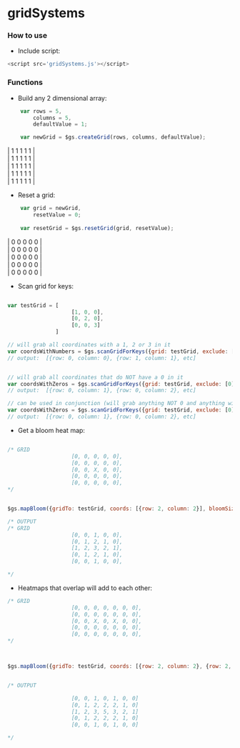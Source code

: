 # gridSystems


### How to use
- Include script:
```javascript
<script src='gridSystems.js'></script>
```




### Functions
- Build any 2 dimensional array:

```javascript
    var rows = 5,
        columns = 5,
        defaultValue = 1;

    var newGrid = $gs.createGrid(rows, columns, defaultValue);
```

| 1 1 1 1 1 |<br>
| 1 1 1 1 1 |<br>
| 1 1 1 1 1 |<br>
| 1 1 1 1 1 |<br>
| 1 1 1 1 1 |<br>


- Reset a grid:

```javascript
    var grid = newGrid,
        resetValue = 0;
    
    var resetGrid = $gs.resetGrid(grid, resetValue);
```

| 0 0 0 0 0 |<br>
| 0 0 0 0 0 |<br>
| 0 0 0 0 0 |<br>
| 0 0 0 0 0 |<br>
| 0 0 0 0 0 |<br>


- Scan grid for keys:
```javascript

var testGrid = [    
                    [1, 0, 0],
                    [0, 2, 0],
                    [0, 0, 3]
               ]

// will grab all coordinates with a 1, 2 or 3 in it
var coordsWithNumbers = $gs.scanGridForKeys({grid: testGrid, exclude: [], include:[1, 2, 3]})
// output:  [{row: 0, column: 0}, {row: 1, column: 1}, etc]


// will grab all coordinates that do NOT have a 0 in it
var coordsWithZeros = $gs.scanGridForKeys({grid: testGrid, exclude: [0], include:[]})
// output:  [{row: 0, column: 1}, {row: 0, column: 2}, etc]

// can be used in conjunction (will grab anything NOT 0 and anything with a 1 in it)
var coordsWithZeros = $gs.scanGridForKeys({grid: testGrid, exclude: [0], include:[1]})
// output:  [{row: 0, column: 1}, {row: 0, column: 2}, etc]

```


- Get a bloom heat map:
```javascript

/* GRID  
                    [0, 0, 0, 0, 0],
                    [0, 0, 0, 0, 0],
                    [0, 0, X, 0, 0],
                    [0, 0, 0, 0, 0],
                    [0, 0, 0, 0, 0],
*/


$gs.mapBloom({gridTo: testGrid, coords: [{row: 2, column: 2}], bloomSize: 3, N:true, E:true, S: true, W:true, NE:true, NW: true, SE: true, SW: true, exportCords: true})

/* OUTPUT 
/* GRID  
                    [0, 0, 1, 0, 0],
                    [0, 1, 2, 1, 0],
                    [1, 2, 3, 2, 1],
                    [0, 1, 2, 1, 0],
                    [0, 0, 1, 0, 0],

*/
```

- Heatmaps that overlap will add to each other:
```javascript
/* GRID  
                    [0, 0, 0, 0, 0, 0, 0],
                    [0, 0, 0, 0, 0, 0, 0],
                    [0, 0, X, 0, X, 0, 0],
                    [0, 0, 0, 0, 0, 0, 0],
                    [0, 0, 0, 0, 0, 0, 0],
*/



$gs.mapBloom({gridTo: testGrid, coords: [{row: 2, column: 2}, {row: 2, column: 4}],  bloomSize: 3, N:true, E:true, S: true, W:true, NE:true, NW: true, SE: true, SW: true, exportCords: true})


/* OUTPUT 

                    [0, 0, 1, 0, 1, 0, 0]
                    [0, 1, 2, 2, 2, 1, 0]
                    [1, 2, 3, 5, 3, 2, 1]
                    [0, 1, 2, 2, 2, 1, 0]
                    [0, 0, 1, 0, 1, 0, 0]

*/


```
